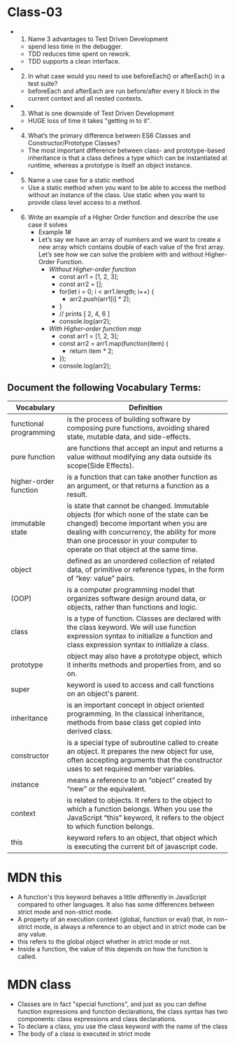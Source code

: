 # Class-03


- 1. Name 3 advantages to Test Driven Development
    -  spend less time in the debugger.
    - TDD reduces time spent on rework.
    - TDD supports a clean interface.
    
- 2. In what case would you need to use beforeEach() or afterEach() in a test suite?
    - beforeEach and afterEach are run before/after every it block in the current context and all nested contexts.
- 3. What is one downside of Test Driven Development
    - HUGE loss of time it takes "getting in to it".
- 4. What’s the primary difference between ES6 Classes and Constructor/Prototype Classes?
    - The most important difference between class- and prototype-based inheritance is that a class defines a type which can be instantiated at runtime, whereas a prototype is itself an object instance.
- 5. Name a use case for a static method
    - Use a static method when you want to be able to access the method without an instance of the class. Use static when you want to provide class level access to a method.
- 6. Write an example of a Higher Order function and describe the use case it solves
      - Example 1#
       - Let’s say we have an array of numbers and we want to create a new array which contains double of each value of the first array. Let’s see how we can solve the problem with and without Higher-Order Function.
         - *Without Higher-order function*
              - const arr1 = [1, 2, 3];
              - const arr2 = [];
              - for(let i = 0; i < arr1.length; i++) {
                  - arr2.push(arr1[i] * 2);
              - }
              - // prints [ 2, 4, 6 ]
              - console.log(arr2);
         - *With Higher-order function map*
              - const arr1 = [1, 2, 3];
              - const arr2 = arr1.map(function(item) {
                  - return item * 2;
              - });
              - console.log(arr2);


## Document the following Vocabulary Terms:
  Vocabulary            |  Definition
 -----------------------|-----------------------------------------------------------------------------------------------------------
 functional programming | is the process of building software by composing pure functions, avoiding shared state, mutable data, and                                side-effects.
  pure function         | are functions that accept an input and returns a value without modifying any data outside its scope(Side Effects).
  higher-order function | is a function that can take another function as an argument, or that returns a function as a result.
  immutable state       | is state that cannot be changed. Immutable objects (for which none of the state can be changed) become important when you are dealing with concurrency, the ability for more than one processor in your computer to operate on that object at the same time.
  object                | defined as an unordered collection of related data, of primitive or reference types, in the form of “key: value” pairs.
  (OOP)                 | is a computer programming model that organizes software design around data, or objects, rather than functions and logic.
  class                 |  is a type of function. Classes are declared with the class keyword. We will use function expression syntax to initialize a function and class expression syntax to initialize a class.
  prototype             | object may also have a prototype object, which it inherits methods and properties from, and so on.
  super                 | keyword is used to access and call functions on an object's parent.
  inheritance           | is an important concept in object oriented programming. In the classical inheritance, methods from base class get copied into derived class.
  constructor           | is a special type of subroutine called to create an object. It prepares the new object for use, often accepting arguments that the constructor uses to set required member variables.
  instance              | means a reference to an “object” created by “new” or the equivalent.
  context               | is related to objects. It refers to the object to which a function belongs. When you use the JavaScript “this” keyword, it refers to the object to which function belongs.
  this                  |  keyword refers to an object, that object which is executing the current bit of javascript code.  |

# MDN this
   - A function's this keyword behaves a little differently in JavaScript compared to other languages. It also has some differences between strict mode and non-strict mode.
   - A property of an execution context (global, function or eval) that, in non–strict mode, is always a reference to an object and in strict mode can be any value.
   - this refers to the global object whether in strict mode or not.
   - Inside a function, the value of this depends on how the function is called.

# MDN class
  - Classes are in fact "special functions", and just as you can define function expressions and function declarations, the class syntax has two components: class expressions and class declarations.
  - To declare a class, you use the class keyword with the name of the class
  - The body of a class is executed in strict mode